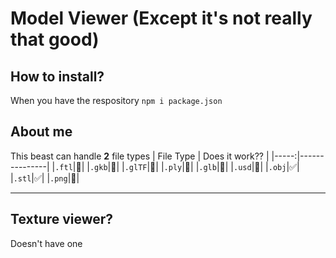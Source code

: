 # Model Viewer (Except it's not really that good)

## How to install?
When you have the respository
```npm i package.json```

## About me
This beast can handle **2** file types
| File Type | Does it work?? |
|-----:|---------------|
|`.ftl`|🚫|
|`.gkb`|🚫|
|`.glTF`|🚫|
|`.ply`|🚫|
|`.glb`|🚫|
|`.usd`|🚫|
|`.obj`|✅|
|`.stl`|✅|
|`.png`|🚫|

----
## Texture viewer?
Doesn't have one